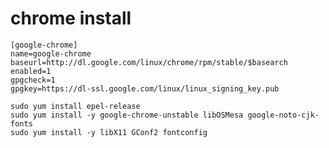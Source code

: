 
# chrome install

```:/etc/yum.repos.d/google-chrome.repo
[google-chrome]
name=google-chrome
baseurl=http://dl.google.com/linux/chrome/rpm/stable/$basearch
enabled=1
gpgcheck=1
gpgkey=https://dl-ssl.google.com/linux/linux_signing_key.pub
```

```
sudo yum install epel-release
sudo yum install -y google-chrome-unstable libOSMesa google-noto-cjk-fonts
sudo yum install -y libX11 GConf2 fontconfig
```

